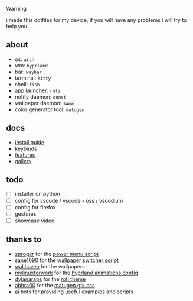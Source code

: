 > [!warning]
> i made this dotfiles for my device, if you will have any problems i will try to help you

## about

- os: `arch`
- wm: `hyprland`
- bar: `waybar`
- terminal: `kitty`
- shell: `fish`
- app launcher: `rofi`
- notify daemon: `dunst`
- wallpaper daemon: `swww`
- color generator tool: `matugen`

## docs

- [install guide](Docs/install.md)
- [keybinds](Docs/keybinds.md)
- [features](Docs/features.md)
- [gallery](Docs/gallery.md)

## todo

- [ ] installer on python
- [ ] config for vscode / vscode - oss / vscodium
- [ ] config for firefox
- [ ] gestures
- [ ] showcase video

## thanks to

- [zproger](https://github.com/Zproger/) for the [power menu script](https://github.com/Zproger/bspwm-dotfiles/blob/main/bin/powermenu)
- [sane1090](https://www.youtube.com/@sane1090x) for the [wallpaper switcher script](https://youtu.be/PLb2lA9jBCI?si=PrIcooBkzP5Gz0YF)
- [wallhaven](https://wallhaven.cc) for the wallpapers
- [mylinuxforwork](https://github.com/mylinuxforwork) for the [hyprland animations config](https://github.com/mylinuxforwork/dotfiles/tree/main/share/dotfiles/.config/hypr/conf/animations)
- [dylanaraps](https://github.com/dylanaraps) for the [rofi theme](https://github.com/dylanaraps/pywal/blob/master/pywal/templates/colors-rofi-dark.rasi)
- [abhra00](https://github.com/Abhra00) for the [matugen gtk css](https://github.com/Abhra00/Matuprland/blob/main/matugen/templates/matugen-gtk.css)
- ai bots for providing useful examples and scripts
